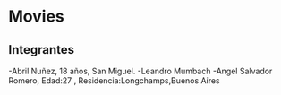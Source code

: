 # Movies

## Integrantes

-Abril Nuñez, 18 años, San Miguel. 
-Leandro Mumbach
-Angel Salvador Romero, Edad:27 , Residencia:Longchamps,Buenos Aires

